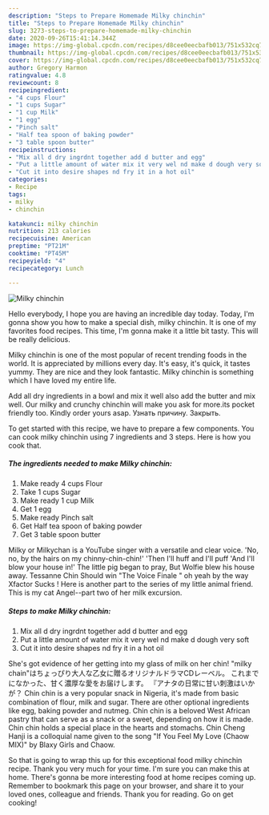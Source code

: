 ```yaml
---
description: "Steps to Prepare Homemade Milky chinchin"
title: "Steps to Prepare Homemade Milky chinchin"
slug: 3273-steps-to-prepare-homemade-milky-chinchin
date: 2020-09-26T15:41:14.344Z
image: https://img-global.cpcdn.com/recipes/d8cee0eecbafb013/751x532cq70/milky-chinchin-recipe-main-photo.jpg
thumbnail: https://img-global.cpcdn.com/recipes/d8cee0eecbafb013/751x532cq70/milky-chinchin-recipe-main-photo.jpg
cover: https://img-global.cpcdn.com/recipes/d8cee0eecbafb013/751x532cq70/milky-chinchin-recipe-main-photo.jpg
author: Gregory Harmon
ratingvalue: 4.8
reviewcount: 8
recipeingredient:
- "4 cups Flour"
- "1 cups Sugar"
- "1 cup Milk"
- "1 egg"
- "Pinch salt"
- "Half tea spoon of baking powder"
- "3 table spoon butter"
recipeinstructions:
- "Mix all d dry ingrdnt together add d butter and egg"
- "Put a little amount of water mix it very wel nd make d dough very soft"
- "Cut it into desire shapes nd fry it in a hot oil"
categories:
- Recipe
tags:
- milky
- chinchin

katakunci: milky chinchin 
nutrition: 213 calories
recipecuisine: American
preptime: "PT21M"
cooktime: "PT45M"
recipeyield: "4"
recipecategory: Lunch

---
```



![Milky chinchin](https://img-global.cpcdn.com/recipes/d8cee0eecbafb013/751x532cq70/milky-chinchin-recipe-main-photo.jpg)

Hello everybody, I hope you are having an incredible day today. Today, I'm gonna show you how to make a special dish, milky chinchin. It is one of my favorites food recipes. This time, I'm gonna make it a little bit tasty. This will be really delicious.

Milky chinchin is one of the most popular of recent trending foods in the world. It is appreciated by millions every day. It's easy, it's quick, it tastes yummy. They are nice and they look fantastic. Milky chinchin is something which I have loved my entire life.

Add all dry ingredients in a bowl and mix it well also add the butter and mix well. Our milky and crunchy chinchin will make you ask for more.its pocket friendly too. Kindly order yours asap. Узнать причину. Закрыть.


To get started with this recipe, we have to prepare a few components. You can cook milky chinchin using 7 ingredients and 3 steps. Here is how you cook that.

<!--inarticleads1-->

##### The ingredients needed to make Milky chinchin:

1. Make ready 4 cups Flour
1. Take 1 cups Sugar
1. Make ready 1 cup Milk
1. Get 1 egg
1. Make ready Pinch salt
1. Get Half tea spoon of baking powder
1. Get 3 table spoon butter


Milky or Milkychan is a YouTube singer with a versatile and clear voice. &#39;No, no, by the hairs on my chinny-chin-chin!&#39; &#39;Then I&#39;ll huff and I&#39;ll puff &#39;And I&#39;ll blow your house in!&#39; The little pig began to pray, But Wolfie blew his house away. Tessanne Chin Should win &#34;The Voice Finale &#34; oh yeah by the way Xfactor Sucks ! Here is another part to the series of my little animal friend. This is my cat Angel--part two of her milk excursion. 

<!--inarticleads2-->

##### Steps to make Milky chinchin:

1. Mix all d dry ingrdnt together add d butter and egg
1. Put a little amount of water mix it very wel nd make d dough very soft
1. Cut it into desire shapes nd fry it in a hot oil


She&#39;s got evidence of her getting into my glass of milk on her chin! &#34;milky chain&#34;はちょっぴり大人な乙女に贈るオリジナルドラマCDレーベル。 これまでになかった、甘く濃厚な愛をお届けします。 『アナタの日常に甘い刺激はいかが？ Chin chin is a very popular snack in Nigeria, it&#39;s made from basic combination of flour, milk and sugar. There are other optional ingredients like egg, baking powder and nutmeg. Chin chin is a beloved West African pastry that can serve as a snack or a sweet, depending on how it is made. Chin chin holds a special place in the hearts and stomachs. Chin Cheng Hanji is a colloquial name given to the song &#34;If You Feel My Love (Chaow MIX)&#34; by Blaxy Girls and Chaow. 

So that is going to wrap this up for this exceptional food milky chinchin recipe. Thank you very much for your time. I'm sure you can make this at home. There's gonna be more interesting food at home recipes coming up. Remember to bookmark this page on your browser, and share it to your loved ones, colleague and friends. Thank you for reading. Go on get cooking!
